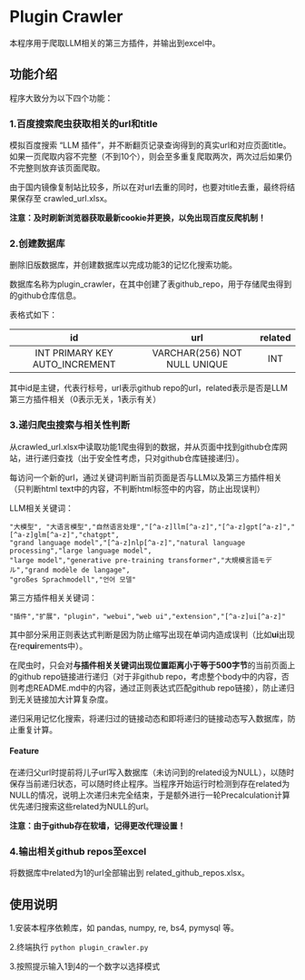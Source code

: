 # Plugin Crawler

本程序用于爬取LLM相关的第三方插件，并输出到excel中。

## 功能介绍

程序大致分为以下四个功能：

### 1.百度搜索爬虫获取相关的url和title

模拟百度搜索 “LLM 插件”，并不断翻页记录查询得到的真实url和对应页面title。如果一页爬取内容不完整（不到10个），则会至多重复爬取两次，两次过后如果仍不完整则放弃该页面爬取。

由于国内镜像复制站比较多，所以在对url去重的同时，也要对title去重，最终将结果保存至 crawled_url.xlsx。

**注意：及时刷新浏览器获取最新cookie并更换，以免出现百度反爬机制！**

### 2.创建数据库

删除旧版数据库，并创建数据库以完成功能3的记忆化搜索功能。

数据库名称为plugin_crawler，在其中创建了表github_repo，用于存储爬虫得到的github仓库信息。

表格式如下：

|               id               |             url              | related |
| :----------------------------: | :--------------------------: | :-----: |
| INT PRIMARY KEY AUTO_INCREMENT | VARCHAR(256) NOT NULL UNIQUE |   INT   |

其中id是主键，代表行标号，url表示github repo的url，related表示是否是LLM第三方插件相关（0表示无关，1表示有关）

### 3.递归爬虫搜索与相关性判断

从crawled_url.xlsx中读取功能1爬虫得到的数据，并从页面中找到github仓库网站，进行递归查找（出于安全性考虑，只对github仓库链接递归）。

每访问一个新的url，通过关键词判断当前页面是否与LLM以及第三方插件相关（只判断html text中的内容，不判断html标签中的内容，防止出现误判）

LLM相关关键词：

```
"大模型", "大语言模型","自然语言处理","[^a-z]llm[^a-z]","[^a-z]gpt[^a-z]","[^a-z]glm[^a-z]","chatgpt",
"grand language model","[^a-z]nlp[^a-z]","natural language processing","large language model",
"large model","generative pre-training transformer","大規模言語モデル","grand modèle de langage",
"großes Sprachmodell","언어 모델"
```

第三方插件相关关键词：

```
"插件","扩展"，"plugin"，"webui","web ui","extension","[^a-z]ui[^a-z]"
```

其中部分采用正则表达式判断是因为防止缩写出现在单词内造成误判（比如**ui**出现在req**ui**rements中）。

在爬虫时，只会对**与插件相关关键词出现位置距离小于等于500字节**的当前页面上的github repo链接进行递归（对于非github repo，考虑整个body中的内容，否则考虑README.md中的内容，通过正则表达式匹配github repo链接），防止递归到无关链接加大计算复杂度。

递归采用记忆化搜索，将递归过的链接动态和即将递归的链接动态写入数据库，防止重复计算。

#### Feature

在递归父url时提前将儿子url写入数据库（未访问到的related设为NULL），以随时保存当前递归状态，可以随时终止程序。当程序开始运行时检测到存在related为NULL的情况，说明上次递归未完全结束，于是额外进行一轮Precalculation计算优先递归搜索这些related为NULL的url。

**注意：由于github存在软墙，记得更改代理设置！**

### 4.输出相关github repos至excel

将数据库中related为1的url全部输出到 related_github_repos.xlsx。

## 使用说明

1.安装本程序依赖库，如 pandas, numpy, re, bs4, pymysql 等。

2.终端执行 ```python plugin_crawler.py```

3.按照提示输入1到4的一个数字以选择模式